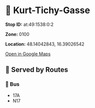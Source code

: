 # 🚉 Kurt-Tichy-Gasse


**Stop ID:** at:49:1538:0:2

**Zone:** 0100

**Location:** 48.14042843, 16.39026542

[Open in Google Maps](https://www.google.com/maps?q=48.14042843,16.39026542)

## 🚆 Served by Routes

### 🚌 Bus
- 17A
- N17
